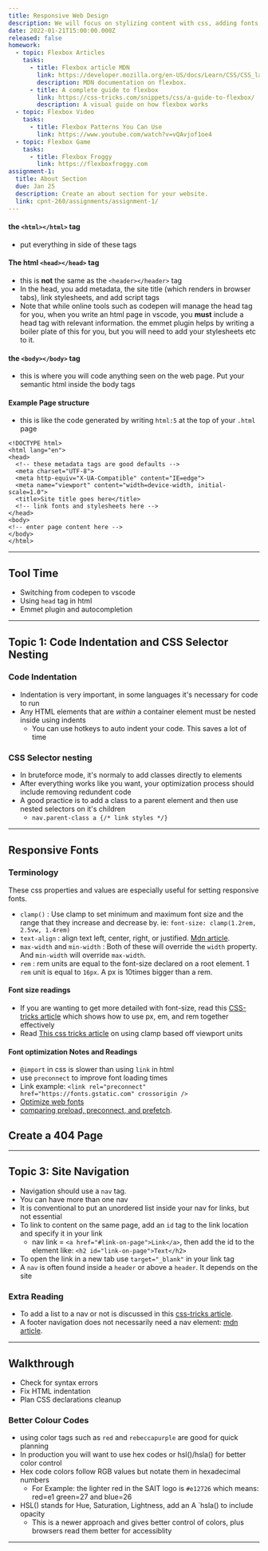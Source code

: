 ```yaml
---
title: Responsive Web Design
description: We will focus on stylizing content with css, adding fonts, and practicing using html tags semantically.
date: 2022-01-21T15:00:00.000Z
released: false
homework:
  - topic: Flexbox Articles
    tasks:
      - title: Flexbox article MDN
        link: https://developer.mozilla.org/en-US/docs/Learn/CSS/CSS_layout/Flexbox
        description: MDN documentation on flexbox.
      - title: A complete guide to flexbox
        link: https://css-tricks.com/snippets/css/a-guide-to-flexbox/
        description: A visual guide on how flexbox works
  - topic: Flexbox Video
    tasks:
      - title: Flexbox Patterns You Can Use
        link: https://www.youtube.com/watch?v=vQAvjof1oe4
  - topic: Flexbox Game
    tasks:
      - title: Flexbox Froggy
        link: https://flexboxfroggy.com
assignment-1:
  title: About Section
  due: Jan 25
  description: Create an about section for your website.
  link: cpnt-260/assignments/assignment-1/
---
```


#### the `<html></html>` tag

- put everything in side of these tags

#### The html `<head></head>` tag

- this is **not** the same as the `<header></header>` tag
- In the head, you add metadata, the site title (which renders in browser tabs), link stylesheets, and add script tags
- Note that while online tools such as codepen will manage the head tag for you, when you write an html page in vscode, you **must** include a head tag with relevant information. the emmet plugin helps by writing a boiler plate of this for you, but you will need to add your stylesheets etc to it.

#### the `<body></body>` tag

- this is where you will code anything seen on the web page. Put your semantic html inside the body tags

#### Example Page structure

- this is like the code generated by writing `html:5` at the top of your `.html` page

```
<!DOCTYPE html>
<html lang="en">
<head>
  <!-- these metadata tags are good defaults -->
  <meta charset="UTF-8">
  <meta http-equiv="X-UA-Compatible" content="IE=edge">
  <meta name="viewport" content="width=device-width, initial-scale=1.0">
  <title>Site title goes here</title>
  <!-- link fonts and stylesheets here -->
</head>
<body>
<!-- enter page content here -->
</body>
</html>
```

---

## Tool Time

- Switching from codepen to vscode
- Using `head` tag in html
- Emmet plugin and autocompletion

---

## <a id="topic-1"></a> Topic 1: Code Indentation and CSS Selector Nesting

### Code Indentation

- Indentation is very important, in some languages it's necessary for code to run
- Any HTML elements that are _within_ a container element must be nested inside using indents
  - You can use hotkeys to auto indent your code. This saves a lot of time

### CSS Selector nesting

- In bruteforce mode, it's normaly to add classes directly to elements
- After everything works like you want, your optimization process should include removing redundent code
- A good practice is to add a class to a parent element and then use nested selectors on it's children
  - `nav.parent-class a {/* link styles */}`

---

## Responsive Fonts

### Terminology

These css properties and values are especially useful for setting responsive fonts.

- `clamp()`
  : Use clamp to set minimum and maximum font size and the range that they increase and decrease by. ie: `font-size: clamp(1.2rem, 2.5vw, 1.4rem)`
- `text-align`
  : align text left, center, right, or justified. [Mdn article](https://developer.mozilla.org/en-US/docs/Web/CSS/text-align).
- `max-width` and `min-width`
  : Both of these will override the `width` property. And `min-width` will override `max-width`.
- `rem`
  : rem units are equal to the font-size declared on a root element. 1 `rem` unit is equal to `16px`. A px is 10times bigger than a rem.

#### Font size readings

- If you are wanting to get more detailed with font-size, read this [CSS-tricks article](https://css-tricks.com/rems-ems/) which shows how to use px, em, and rem together effectively
- Read [This css tricks article](https://css-tricks.com/linearly-scale-font-size-with-css-clamp-based-on-the-viewport/) on using clamp based off viewport units

#### Font optimization Notes and Readings

- `@import` in css is slower than using `link` in html
- use `preconnect` to improve font loading times
- Link example: `<link rel="preconnect" href="https://fonts.gstatic.com" crossorigin />`
- [Optimize web fonts](https://www.freecodecamp.org/news/web-fonts-in-2018-f191a48367e8/)
- [comparing preload, preconnect, and prefetch](https://george.mand.is/2019/11/whats-the-difference-between-link-preload-preconnect-and-prefetch/).

## Create a 404 Page

---

## Topic 3: Site Navigation

- Navigation should use a `nav` tag.
- You can have more than one nav
- It is conventional to put an unordered list inside your nav for links, but not essential
- To link to content on the same page, add an `id` tag to the link location and specify it in your link
  - nav link = `<a href="#link-on-page">Link</a>`, then add the id to the element like: `<h2 id="link-on-page">Text</h2>`
- To open the link in a new tab use `target="_blank"` in your link tag
- A `nav` is often found inside a `header` or above a `header`. It depends on the site

### Extra Reading

- To add a list to a nav or not is discussed in this [css-tricks article](https://css-tricks.com/navigation-in-lists-to-be-or-not-to-be/).
- A footer navigation does not necessarily need a nav element: [mdn article](https://developer.mozilla.org/en-US/docs/Web/HTML/Element/nav).

---

## Walkthrough

- Check for syntax errors
- Fix HTML indentation
- Plan CSS declarations cleanup

### <a id="color"></a>Better Colour Codes

- using color tags such as `red` and `rebeccapurple` are good for quick planning
- In production you will want to use hex codes or hsl()/hsla() for better color control
- Hex code colors follow RGB values but notate them in hexadecimal numbers
  - For Example: the lighter red in the SAIT logo is `#e12726` which means: red=e1 green=27 and blue=26
- HSL() stands for Hue, Saturation, Lightness, add an A `hsla() to include opacity
  - This is a newer approach and gives better control of colors, plus browsers read them better for accessiblity

---

<home-work :home-work="homework"></home-work>
